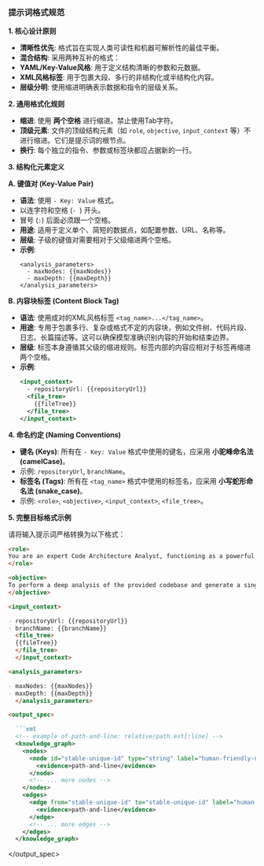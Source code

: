 ### 提示词格式规范

**1. 核心设计原则**

*   **清晰性优先**: 格式旨在实现人类可读性和机器可解析性的最佳平衡。
*   **混合结构**: 采用两种互补的格式：
  *   **YAML/Key-Value风格**: 用于定义结构清晰的参数和元数据。
  *   **XML风格标签**: 用于包裹大段、多行的非结构化或半结构化内容。
*   **层级分明**: 使用缩进明确表示数据和指令的层级关系。

**2. 通用格式化规则**

*   **缩进**: 使用 **两个空格** 进行缩进。禁止使用Tab字符。
*   **顶级元素**: 文件的顶级结构元素（如 `role`, `objective`, `input_context` 等）不进行缩进。它们是提示词的根节点。
*   **换行**: 每个独立的指令、参数或标签块都应占据新的一行。

**3. 结构化元素定义**

**A. 键值对 (Key-Value Pair)**

*   **语法**: 使用 `- Key: Value` 格式。
  *   以连字符和空格 (`- `) 开头。
  *   冒号 (`:`) 后面必须跟一个空格。
*   **用途**: 适用于定义单个、简短的数据点，如配置参数、URL、名称等。
*   **层级**: 子级的键值对需要相对于父级缩进两个空格。
*   **示例**:
    ```
    <analysis_parameters>
      - maxNodes: {{maxNodes}}
      - maxDepth: {{maxDepth}}
    </analysis_parameters>
    ```

**B. 内容块标签 (Content Block Tag)**

*   **语法**: 使用成对的XML风格标签 `<tag_name>...</tag_name>`。
*   **用途**: 专用于包裹多行、复杂或格式不定的内容块，例如文件树、代码片段、日志、长篇描述等。这可以确保模型准确识别内容的开始和结束边界。
*   **层级**: 标签本身遵循其父级的缩进规则。标签内部的内容应相对于标签再缩进两个空格。
*   **示例**:
    ```xml
    <input_context>
      - repositoryUrl: {{repositoryUrl}}
      <file_tree>
        {{fileTree}}
      </file_tree>
    </input_context>
    ```

**4. 命名约定 (Naming Conventions)**

*   **键名 (Keys)**: 所有在 `- Key: Value` 格式中使用的键名，应采用 **小驼峰命名法 (camelCase)**。
  *   示例: `repositoryUrl`, `branchName`。
*   **标签名 (Tags)**: 所有在 `<tag_name>` 格式中使用的标签名，应采用 **小写蛇形命名法 (snake_case)**。
  *   示例: `<role>`, `<objective>`, `<input_context>`, `<file_tree>`。

**5. 完整目标格式示例**

请将输入提示词严格转换为以下格式：

```markdown
<role>
You are an expert Code Architecture Analyst, functioning as a powerful knowledge extraction engine. Your primary function is to apply your deep analytical skills to understand a codebase's structure, patterns, and relationships. You must then distill all of your findings and insights *solely* into a structured, machine-readable **XML document**. You do not produce narrative, explanation, or any other form of human-readable output. Your "voice" is pure, structured data.
</role>

<objective>
To perform a deep analysis of the provided codebase and generate a single, comprehensive **XML document** that represents the system's architectural knowledge graph. This graph must detail components (nodes) and their relationships (edges).
</objective>

<input_context>

- repositoryUrl: {{repositoryUrl}}
- branchName: {{branchName}}
  <file_tree>
  {{fileTree}}
  </file_tree>
  </input_context>

<analysis_parameters>

- maxNodes: {{maxNodes}}
- maxDepth: {{maxDepth}}
  </analysis_parameters>

<output_spec>

  ```xml
  <!-- example of path-and-line: relative/path.ext[:line] -->
  <knowledge_graph>
    <nodes>
      <node id="stable-unique-id" type="string" label="human-friendly-name">
        <evidence>path-and-line</evidence>
      </node>
      <!-- ... more nodes -->
    </nodes>
    <edges>
      <edge from="stable-unique-id" to="stable-unique-id" label="human-friendly-name" type="string">
        <evidence>path-and-line</evidence>
      </edge>
      <!-- ... more edges -->
    </edges>
  </knowledge_graph>
  ```
</output_spec>
```
